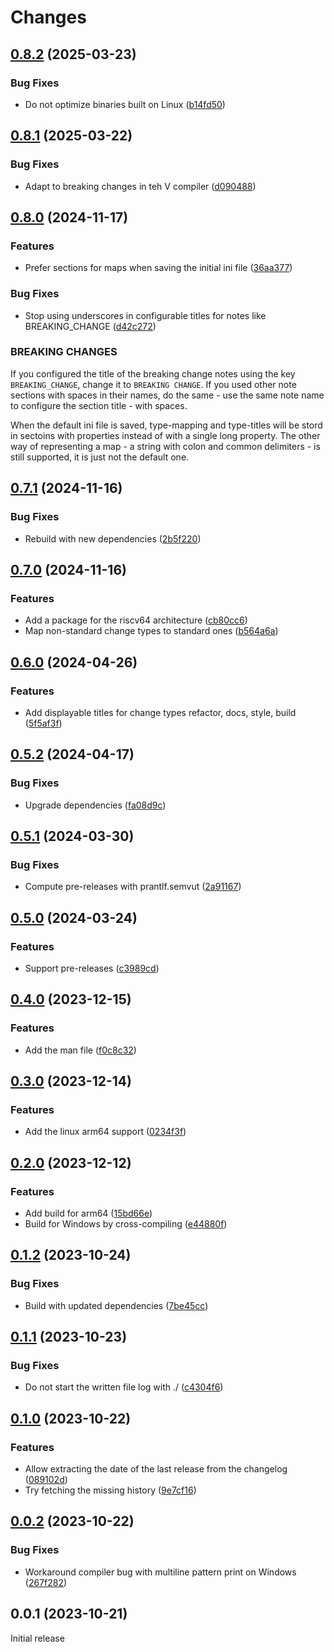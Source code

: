 # Changes

## [0.8.2](https://github.com/prantlf/v-newchanges/compare/v0.8.1...v0.8.2) (2025-03-23)

### Bug Fixes

* Do not optimize binaries built on Linux ([b14fd50](https://github.com/prantlf/v-newchanges/commit/b14fd507bcc79227fc8cb862db7df2e65318aac6))

## [0.8.1](https://github.com/prantlf/v-newchanges/compare/v0.8.0...v0.8.1) (2025-03-22)

### Bug Fixes

* Adapt to breaking changes in teh V compiler ([d090488](https://github.com/prantlf/v-newchanges/commit/d0904888b3c02248910b159867cc3639f1a45271))

## [0.8.0](https://github.com/prantlf/v-newchanges/compare/v0.7.1...v0.8.0) (2024-11-17)

### Features

* Prefer sections for maps when saving the initial ini file ([36aa377](https://github.com/prantlf/v-newchanges/commit/36aa3779cec993035ac370dcf449980add2b9db2))

### Bug Fixes

* Stop using underscores in configurable titles for notes like BREAKING_CHANGE ([d42c272](https://github.com/prantlf/v-newchanges/commit/d42c27201812f2df0a8e8bcc5f4ad8f1d6b26a84))

### BREAKING CHANGES

If you configured the title of the breaking change notes using the key `BREAKING_CHANGE`, change it to `BREAKING CHANGE`. If you used other note sections with spaces in their names, do the same - use the same note name to configure the section title - with spaces.

When the default ini file is saved, type-mapping and type-titles will be stord in sectoins with properties instead of with a single long property. The other way of representing a map - a string with colon and common delimiters - is still supported, it is just not the default one.

## [0.7.1](https://github.com/prantlf/v-newchanges/compare/v0.7.0...v0.7.1) (2024-11-16)

### Bug Fixes

* Rebuild with new dependencies ([2b5f220](https://github.com/prantlf/v-newchanges/commit/2b5f2206014a917a3de0bb2badb85a10bf0a0a04))

## [0.7.0](https://github.com/prantlf/v-newchanges/compare/v0.6.0...v0.7.0) (2024-11-16)

### Features

* Add a package for the riscv64 architecture ([cb80cc6](https://github.com/prantlf/v-newchanges/commit/cb80cc602baa15e9cb17b612a404fa184440336b))
* Map non-standard change types to standard ones ([b564a6a](https://github.com/prantlf/v-newchanges/commit/b564a6aad41d017c2f654469e834a2ce75915f9f))

## [0.6.0](https://github.com/prantlf/v-newchanges/compare/v0.5.2...v0.6.0) (2024-04-26)

### Features

* Add displayable titles for change types refactor, docs, style, build ([5f5af3f](https://github.com/prantlf/v-newchanges/commit/5f5af3fd1e85fa7d872174ad46cbc115fabd2718))

## [0.5.2](https://github.com/prantlf/v-newchanges/compare/v0.5.1...v0.5.2) (2024-04-17)

### Bug Fixes

* Upgrade dependencies ([fa08d9c](https://github.com/prantlf/v-newchanges/commit/fa08d9c3ec93a248550c11948909c9323869e325))

## [0.5.1](https://github.com/prantlf/v-newchanges/compare/v0.5.0...v0.5.1) (2024-03-30)

### Bug Fixes

* Compute pre-releases with prantlf.semvut ([2a91167](https://github.com/prantlf/v-newchanges/commit/2a9116789f936fa0f36277696c3c9e86e6fc2d1a))

## [0.5.0](https://github.com/prantlf/v-newchanges/compare/v0.4.0...v0.5.0) (2024-03-24)

### Features

* Support pre-releases ([c3989cd](https://github.com/prantlf/v-newchanges/commit/c3989cd6a9e6588fa817c1f8f912d8e0e4ad86d8))

## [0.4.0](https://github.com/prantlf/v-newchanges/compare/v0.3.0...v0.4.0) (2023-12-15)

### Features

* Add the man file ([f0c8c32](https://github.com/prantlf/v-newchanges/commit/f0c8c32c871b9a46a1d68c3c8078a4abca9135f1))

## [0.3.0](https://github.com/prantlf/v-newchanges/compare/v0.2.0...v0.3.0) (2023-12-14)

### Features

* Add the linux arm64 support ([0234f3f](https://github.com/prantlf/v-newchanges/commit/0234f3f3f54cf910dc9c9d3013929e4ce308d26c))

## [0.2.0](https://github.com/prantlf/v-newchanges/compare/v0.1.2...v0.2.0) (2023-12-12)

### Features

* Add build for arm64 ([15bd66e](https://github.com/prantlf/v-newchanges/commit/15bd66e8b49fef5ae086b175bc27f49ee89ab896))
* Build for Windows by cross-compiling ([e44880f](https://github.com/prantlf/v-newchanges/commit/e44880f8ee4defe22e23651f8c542d828693b7f9))

## [0.1.2](https://github.com/prantlf/v-newchanges/compare/v0.1.1...v0.1.2) (2023-10-24)

### Bug Fixes

* Build with updated dependencies ([7be45cc](https://github.com/prantlf/v-newchanges/commit/7be45cc933d453c8ab472b8022f3f24d8172c8b7))

## [0.1.1](https://github.com/prantlf/v-newchanges/compare/v0.1.0...v0.1.1) (2023-10-23)

### Bug Fixes

* Do not start the written file log with ./ ([c4304f6](https://github.com/prantlf/v-newchanges/commit/c4304f687d84f7ed56d895b2dacf6950c8c0be69))

## [0.1.0](https://github.com/prantlf/v-newchanges/compare/v0.0.2...v0.1.0) (2023-10-22)

### Features

* Allow extracting the date of the last release from the changelog ([089102d](https://github.com/prantlf/v-newchanges/commit/089102d9e83815d2f806640426369ad368292ab9))
* Try fetching the missing history ([9e7cf16](https://github.com/prantlf/v-newchanges/commit/9e7cf16993725b7994d664d3be4dae9ebc68fd2f))

## [0.0.2](https://github.com/prantlf/v-newchanges/compare/v0.0.1...v0.0.2) (2023-10-22)

### Bug Fixes

* Workaround compiler bug with multiline pattern print on Windows ([267f282](https://github.com/prantlf/v-newchanges/commit/267f2828e3506024b6e715548116be92d2579bd2))

## 0.0.1 (2023-10-21)

Initial release
